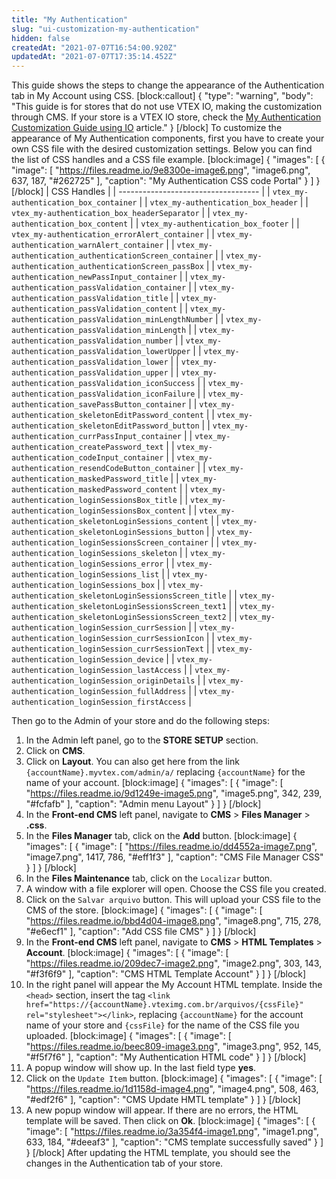 ```yaml
---
title: "My Authentication"
slug: "ui-customization-my-authentication"
hidden: false
createdAt: "2021-07-07T16:54:00.920Z"
updatedAt: "2021-07-07T17:35:14.452Z"
---
```

This guide shows the steps to change the appearance of the Authentication tab in My Account using CSS.
[block:callout]
{
  "type": "warning",
  "body": "This guide is for stores that do not use VTEX IO, making the customization through CMS. If your store is a VTEX IO store, check the [My Authentication Customization Guide using IO](https://developers.vtex.com/vtex-developer-docs/docs/vtex-io-my-authentication) article."
}
[/block]
To customize the appearance of My Authentication components, first you have to create your own CSS file with the desired customization settings. Below you can find the list of CSS handles and a CSS file example.
[block:image]
{
  "images": [
    {
      "image": [
        "https://files.readme.io/9e8300e-image6.png",
        "image6.png",
        637,
        187,
        "#262725"
      ],
      "caption": "My Authentication CSS code Portal"
    }
  ]
}
[/block]
| CSS Handles                         |
| ----------------------------------- |
| `vtex_my-authentication_box_container`                     |
| `vtex_my-authentication_box_header`                        |
| `vtex_my-authentication_box_headerSeparator`               |
| `vtex_my-authentication_box_content`                       |
| `vtex_my-authentication_box_footer`                        |
| `vtex_my-authentication_errorAlert_container`              |
| `vtex_my-authentication_warnAlert_container`               |
| `vtex_my-authentication_authenticationScreen_container`    |
| `vtex_my-authentication_authenticationScreen_passBox`      |
| `vtex_my-authentication_newPassInput_container`            |
| `vtex_my-authentication_passValidation_container`          |
| `vtex_my-authentication_passValidation_title`              |
| `vtex_my-authentication_passValidation_content`            |
| `vtex_my-authentication_passValidation_minLengthNumber`    |
| `vtex_my-authentication_passValidation_minLength`          |
| `vtex_my-authentication_passValidation_number`             |
| `vtex_my-authentication_passValidation_lowerUpper`         |
| `vtex_my-authentication_passValidation_lower`              |
| `vtex_my-authentication_passValidation_upper`              |
| `vtex_my-authentication_passValidation_iconSuccess`        |
| `vtex_my-authentication_passValidation_iconFailure`        |
| `vtex_my-authentication_savePassButton_container`          |
| `vtex_my-authentication_skeletonEditPassword_content`      |
| `vtex_my-authentication_skeletonEditPassword_button`       |
| `vtex_my-authentication_currPassInput_container`           |
| `vtex_my-authentication_createPassword_text`               |
| `vtex_my-authentication_codeInput_container`               |
| `vtex_my-authentication_resendCodeButton_container`        |
| `vtex_my-authentication_maskedPassword_title`              |
| `vtex_my-authentication_maskedPassword_content`            |
| `vtex_my-authentication_loginSessionsBox_title`            |
| `vtex_my-authentication_loginSessionsBox_content`          |
| `vtex_my-authentication_skeletonLoginSessions_content`     |
| `vtex_my-authentication_skeletonLoginSessions_button`      |
| `vtex_my-authentication_loginSessionsScreen_container`     |
| `vtex_my-authentication_loginSessions_skeleton`            |
| `vtex_my-authentication_loginSessions_error`               |
| `vtex_my-authentication_loginSessions_list`                |
| `vtex_my-authentication_loginSessions_box`                 |
| `vtex_my-authentication_skeletonLoginSessionsScreen_title` |
| `vtex_my-authentication_skeletonLoginSessionsScreen_text1` |
| `vtex_my-authentication_skeletonLoginSessionsScreen_text2` |
| `vtex_my-authentication_loginSession_currSession`          |
| `vtex_my-authentication_loginSession_currSessionIcon`      |
| `vtex_my-authentication_loginSession_currSessionText`      |
| `vtex_my-authentication_loginSession_device`               |
| `vtex_my-authentication_loginSession_lastAccess`           |
| `vtex_my-authentication_loginSession_originDetails`        |
| `vtex_my-authentication_loginSession_fullAddress`          |
| `vtex_my-authentication_loginSession_firstAccess`          |

Then go to the Admin of your store and do the following steps:

1. In the Admin left panel, go to the **STORE SETUP** section.
2. Click on **CMS**.
3. Click on **Layout**. You can also get here from the link `{accountName}.myvtex.com/admin/a/` replacing `{accountName}` for the name of your account.
[block:image]
{
  "images": [
    {
      "image": [
        "https://files.readme.io/9d1249e-image5.png",
        "image5.png",
        342,
        239,
        "#fcfafb"
      ],
      "caption": "Admin menu Layout"
    }
  ]
}
[/block]
4. In the **Front-end CMS** left panel, navigate to **CMS** > **Files Manager** > **.css**.
5. In the **Files Manager** tab, click on the **Add** button.
[block:image]
{
  "images": [
    {
      "image": [
        "https://files.readme.io/dd4552a-image7.png",
        "image7.png",
        1417,
        786,
        "#eff1f3"
      ],
      "caption": "CMS File Manager CSS"
    }
  ]
}
[/block]
6. In the **Files Maintenance** tab, click on the `Localizar` button.
7. A window with a file explorer will open. Choose the CSS file you created.
8. Click on the `Salvar arquivo` button. This will upload your CSS file to the CMS of the store.
[block:image]
{
  "images": [
    {
      "image": [
        "https://files.readme.io/bbd4d04-image8.png",
        "image8.png",
        715,
        278,
        "#e6ecf1"
      ],
      "caption": "Add CSS file CMS"
    }
  ]
}
[/block]
9. In the **Front-end CMS** left panel, navigate to **CMS** > **HTML Templates** > **Account**.
[block:image]
{
  "images": [
    {
      "image": [
        "https://files.readme.io/209dec7-image2.png",
        "image2.png",
        303,
        143,
        "#f3f6f9"
      ],
      "caption": "CMS HTML Template Account"
    }
  ]
}
[/block]
10. In the right panel will appear the My Account HTML template. Inside the `<head>` section, insert the tag `<link href="https://{accountName}.vteximg.com.br/arquivos/{cssFile}" rel="stylesheet"></link>`, replacing `{accountName}` for the account name of your store and `{cssFile}` for the name of the CSS file you uploaded.
[block:image]
{
  "images": [
    {
      "image": [
        "https://files.readme.io/beec809-image3.png",
        "image3.png",
        952,
        145,
        "#f5f7f6"
      ],
      "caption": "My Authentication HTML code"
    }
  ]
}
[/block]
11. A popup window will show up. In the last field type **yes**.
12. Click on the `Update Item` button.
[block:image]
{
  "images": [
    {
      "image": [
        "https://files.readme.io/1d1158d-image4.png",
        "image4.png",
        508,
        463,
        "#edf2f6"
      ],
      "caption": "CMS Update HMTL template"
    }
  ]
}
[/block]
13. A new popup window will appear. If there are no errors, the HTML template will be saved. Then click on **Ok**.
[block:image]
{
  "images": [
    {
      "image": [
        "https://files.readme.io/3a354f4-image1.png",
        "image1.png",
        633,
        184,
        "#deeaf3"
      ],
      "caption": "CMS template successfully saved"
    }
  ]
}
[/block]
After updating the HTML template, you should see the changes in the Authentication tab of your store.